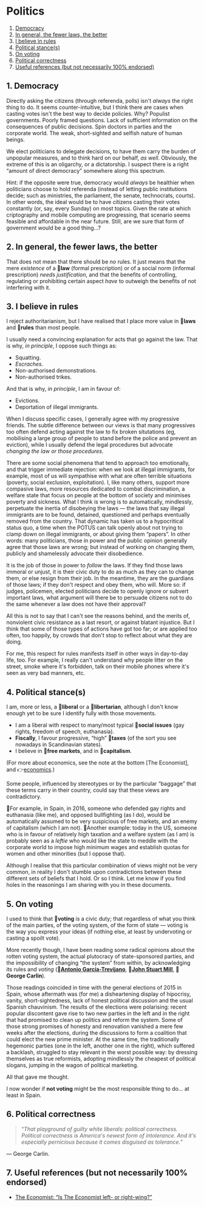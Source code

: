 # Politics

1. [Democracy](#1-democracy)
1. [In general, the fewer laws, the better](#2-in-general-the-fewer-laws-the-better)
1. [I believe in rules](#3-i-believe-in-rules)
1. [Political stance(s)](#4-political-stances)
1. [On voting](#5-on-voting)
1. [Political correctness](#6-political-correctness)
1. [Useful references (but not necessarily 100% endorsed)](#7-useful-references-but-not-necessarily-100-endorsed)

## 1. Democracy

Directly asking the citizens (through referenda, polls) isn't *always* the right thing to do.
It seems counter-intuitive, but I think there are cases when casting votes isn't the best way to decide policies.
Why?
Populist governments.
Poorly framed questions.
Lack of sufficient information on the consequences of public decisions.
Spin doctors in parties and the corporate world.
The weak, short-sighted and selfish nature of human beings.

We elect politicians to delegate decisions, to have them carry the burden of unpopular measures, and to think hard on our behalf, *as well*.
Obviously, the extreme of this is an oligarchy, or a dictatorship.
I suspect there is a right &ldquo;amount of direct democracy&rdquo; somewhere along this spectrum.

Hint: if the opposite were true, democracy would *always* be healthier when politicians choose to hold referenda (instead of letting public institutions decide;
such as ministries, the parliament, the senate, technocrats, courts).
In other words, the ideal would be to have citizens casting their votes constantly (or, say, every Sunday) on most topics.
Given the rate at which criptography and mobile computing are progressing, that scenario seems feasible and affordable in the near future.
Still, are we sure that form of government would be a good thing&hellip;?

## 2. In general, the fewer laws, the better

That does not mean that there should be *no* rules.
It just means that the mere *existence* of a :triangular_flag_on_post:**law** (formal prescription) or of a social norm (informal prescription) *needs justification*, and that the
benefits of controlling, regulating or prohibiting certain aspect *have* to outweigh the benefits of not interfering with it.

## 3. I believe in rules

I reject authoritarianism, but I have realised that I place more value in :triangular_flag_on_post:**laws** and :triangular_flag_on_post:**rules** than most people.

I usually need a convincing explanation for acts that go against the law.
That is why, *in principle*, I oppose such things as:
* Squatting.
* *Escraches*.
* Non-authorised demonstrations.
* Non-authorised trikes.

And that is why, *in principle*, I am in favour of:
* Evictions.
* Deportation of illegal immigrants.

When I discuss specific cases, I generally agree with my progressive friends.
The subtle difference between our views is that many progressives too often defend acting against the law to fix broken situtations (eg, mobilising a large
group of people to stand before the police and prevent an eviction), while I usually defend the legal procedures but advocate *changing the law or those
procedures*.

There are some social phenomena that tend to approach too emotionally, and that trigger immediate rejection: when we look at illegal immigrants, for example,
most of us will sympathise with what are often terrible situations (poverty, social exclusion, exploitation).
I, like many others, support more compasive laws, more resources dedicated to combat discrimination, a welfare state that focus on people at the bottom of
society and minimises poverty and sickness.
What I think is wrong is to automatically, mindlessly, perpetuate the inertia of disobeying the laws&nbsp;&mdash;&nbsp;the laws that say illegal immigrants are
to be found, detained, questioned and perhaps eventually removed from the country.
That dynamic has taken us to a hypocritical status quo, a time when the POTUS can talk openly about not trying to clamp down on illegal immigrants, or about
giving them &ldquo;papers&rdquo;.
In other words: many politicians, those in power and the public opinion generally agree that those laws are wrong; but instead of working on changing them,
publicly and shamelessly advocate their disobedience.

It is the job of those in power to *follow* the laws.
If they find those laws immoral or unjust, it is their civic duty to do as much as they can to change them, or else resign from their job.
In the meantime, they are the guardians of those laws; if they don't respect and obey them, who will.
More so: if judges, policemen, elected politicians decide to openly ignore or subvert important laws, what argument will there be to persuade citizens not to do
the same whenever a law does not have their approval?

All this is not to say that I can't see the reasons behind, and the merits of, nonviolent civic resistance as a last resort, or against blatant injustice.
But I think that some of those types of actions have got too far; or are applied too often, too happily, by crowds that don't stop to reflect about what they
are doing.

For me, this respect for rules manifests itself in other ways in day-to-day life, too.
For example, I really can't understand why people litter on the street, smoke where it's forbidden, talk on their mobile phones where it's seen as very bad
manners, etc.

## 4. Political stance(s)

I am, more or less, a :triangular_flag_on_post:**liberal** or a :triangular_flag_on_post:**libertarian**, although I don't know enough yet to be sure I identify
fully with those movements.

* I am a liberal with respect to many/most typical :triangular_flag_on_post:**social issues** (gay rights, freedom of speech, euthanasia).
* **Fiscally**, I favour progressive, &ldquo;high&rdquo; :triangular_flag_on_post:**taxes** (of the sort you see nowadays in Scandinavian states).
* I believe in :triangular_flag_on_post:**free markets**, and in :triangular_flag_on_post:**capitalism**.

(For more about economics, see the note at the bottom \[The Economist\], and :point_right:[economics](economics.md#economics).)

Some people, influenced by stereotypes or by the particular &ldquo;baggage&rdquo; that these terms carry in their country, could say that these views are
contradictory.

:thought_balloon:For example, in Spain, in 2016, someone who defended gay rights and euthanasia (like me), and opposed bullfighting (as I do), would be
automatically assumed to be very suspicious of free markets, and an enemy of capitalism (which I am not).
:thought_balloon:Another example: today in the US, someone who is in favour of relatively high taxation and a welfare system (as I am) is probably seen as a
*leftie* who would like the state to meddle with the corporate world to impose high minimum wages and establish quotas for women and other minorities (but I
oppose that).

Although I realise that this particular combination of views might not be very common, in reality I don't stumble upon contradictions between these different
sets of beliefs that I hold.
Or so I think.
Let me know if you find holes in the reasonings I am sharing with you in these documents.

## 5. On voting

I used to think that :triangular_flag_on_post:**voting** is a civic duty; that regardless of what you think of the main parties, of the voting system, of the form of
state&nbsp;&mdash;&nbsp;voting is the way you express your ideas (if nothing else, at least by undervoting or casting a spoilt vote).

More recently though, I have been reading some radical opinions about the rotten voting system, the actual plutocracy of state-sponsored parties, and the
impossibility of changing &ldquo;the system&rdquo; from within, by acknowledging its rules and *voting*
(:bust_in_silhouette:[**Antonio Garc&iacute;a-Trevijano**](https://en.wikipedia.org/wiki/Antonio_Garc%C3%ADa-Trevijano),
:bust_in_silhouette:[**John Stuart Mill**](https://en.wikipedia.org/wiki/John_Stuart_Mill),
:bust_in_silhouette:**George Carlin**).

Those readings coincided in time with the general elections of 2015 in Spain, whose aftermath was (for me) a disheartening display of hipocrisy, vanity,
short-sightedness, lack of honest political discussion and the usual Spanish chauvinism.
The results of the elections were polarising: recent popular discontent gave rise to two new parties in the left and in the right that had promised to clean up
politics and reform the system.
Some of those strong promises of honesty and renovation vanished a mere few weeks after the elections, during the discussions to form a coalition that could
elect the new prime minister.
At the same time, the traditionally hegemonic parties (one in the left, another one in the right), which suffered a backlash, struggled to stay relevant in the
worst possible way: by dressing themselves as true reformists, adopting mindlessly the cheapest of political slogans, jumping in the wagon of political
marketing.

All that gave me thought.

I now wonder if **not voting** might be the most responsible thing to do&hellip;&nbsp;at least in Spain.

## 6. Political correctness

> &ldquo;*That playground of guilty white liberals: political correctness.
  Political correctness is America's newest form of intolerance.
  And it's especially pernicious because it comes disguised as tolerance.*&rdquo;

&mdash;&nbsp;George Carlin.

## 7. Useful references (but not necessarily 100% endorsed)

* [The Economist: “Is The Economist left- or right-wing?”](http://www.economist.com/blogs/economist-explains/2013/09/economist-explains-itself-0)
